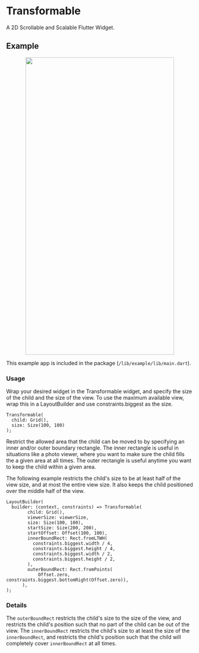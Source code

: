 # Transformable

A 2D Scrollable and Scalable Flutter Widget.

## Example

<p align="center">
<img width="400" height="800" src="lib/example/screenshots/example.gif">
</p>

This example app is included in the package (`/lib/example/lib/main.dart`).

### Usage

Wrap your desired widget in the Transformable widget, and specify the size of the child and the size of the view. To use the maximum available view, wrap this in a LayoutBuilder and use constraints.biggest as the size.

```
Transformable(
  child: Grid(),
  size: Size(100, 100)
);
```

Restrict the allowed area that the child can be moved to by specifying an inner and/or outer boundary rectangle.
The inner rectangle is useful in situations like a photo viewer, where you want to make sure the child fills the a given area at all times.
The outer rectangle is useful anytime you want to keep the child within a given area.

The following example restricts the child's size to be at least half of the view size, and at most the entire view size. It also keeps the child positioned over the middle half of the view.

```
LayoutBuilder(
  builder: (context, constraints) => Transformable(
        child: Grid(),
        viewerSize: viewerSize,
        size: Size(100, 100),
        startSize: Size(200, 200),
        startOffset: Offset(100, 100),
        innerBoundRect: Rect.fromLTWH(
          constraints.biggest.width / 4,
          constraints.biggest.height / 4,
          constraints.biggest.width / 2,
          constraints.biggest.height / 2,
        ),
        outerBoundRect: Rect.fromPoints(
            Offset.zero, constraints.biggest.bottomRight(Offset.zero)),
      ),
);
```

### Details

The `outerBoundRect` restricts the child's size to the size of the view, and restricts the child's position such that no part of the child can be out of the view. The `innerBoundRect` restricts the child's size to at least the size of the `innerBoundRect`, and restricts the child's position such that the child will completely cover `innerBoundRect` at all times.

          

